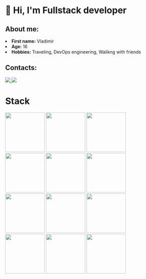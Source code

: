 <h1>👋 Hi, I'm Fullstack developer </h1>
<h2>About me:</h2>
<li>
  <b>First name:</b> Vladimir</li>
<li>
  <b>Age:</b> 16</li>
<li>
  <b>Hobbies:</b> Traveling, DevOps engineering, Walikng with friends
</li>

<h2>Contacts:</h2>
<p>
<a href="https://discord.com/users/1048235984749330504" target="_blank">
	<img src="https://img.shields.io/badge/liagosta%20-%237289DA.svg?&style=for-the-badge&logo=discord&logoColor=white"/>
</a>
<a href="https://telegram.me/rasofex" target="_blank">
	<img src="https://img.shields.io/badge/liagosta-2CA5E0?style=for-the-badge&logo=telegram&logoColor=white"/>
</a>

# Stack

<img src="https://github.com/l1agosta/l1agosta/assets/143471369/72343766-221b-44d8-93fa-0d121f8b4421" height="125" width="125">
<img src="https://github.com/l1agosta/l1agosta/assets/143471369/f9f8b92c-55b4-4579-a444-5fcb4f79948b" height="125" width="125">
<img src="https://github.com/l1agosta/l1agosta/assets/143471369/306ff8ba-8201-4ed0-8389-68b955ca2f20" height="125" width="125">
<img src="https://github.com/l1agosta/l1agosta/assets/143471369/f9155e14-0825-43b6-a8ae-f9e60ac3fa23" height="125" width="125">
<img src="https://github.com/l1agosta/l1agosta/assets/143471369/402528bb-c24a-49b9-9e1a-fd2843bdc8c0" height="125" width="125">
<img src="https://github.com/l1agosta/l1agosta/assets/143471369/ba17cd12-a755-4746-8cd8-57be066d3225" height="125" width="125">
<img src="https://github.com/l1agosta/l1agosta/assets/143471369/f290a2f9-03f7-47bc-bd5f-154e33b21c05" height="125" width="125">
<img src="https://github.com/l1agosta/l1agosta/assets/143471369/bffa924b-d8c1-494e-8723-071d529c66b6" height="125" width="125">
<img src="https://github.com/l1agosta/l1agosta/assets/143471369/42b714a1-7f59-4be4-ad74-137a721fbd54" height="125" width="125">
<img src="https://github.com/l1agosta/l1agosta/assets/143471369/5cf6252c-b1d3-4109-a53b-e8fd21d7dfe8" height="125" width="125">
<img src="https://github.com/l1agosta/l1agosta/assets/143471369/224b2022-66bd-46d9-af5a-1fa71c2fc113" height="125" width="125">
<img src="https://github.com/l1agosta/l1agosta/assets/143471369/3a542448-8a3a-47b0-a064-bb7121763d92" height="125" width="125">

